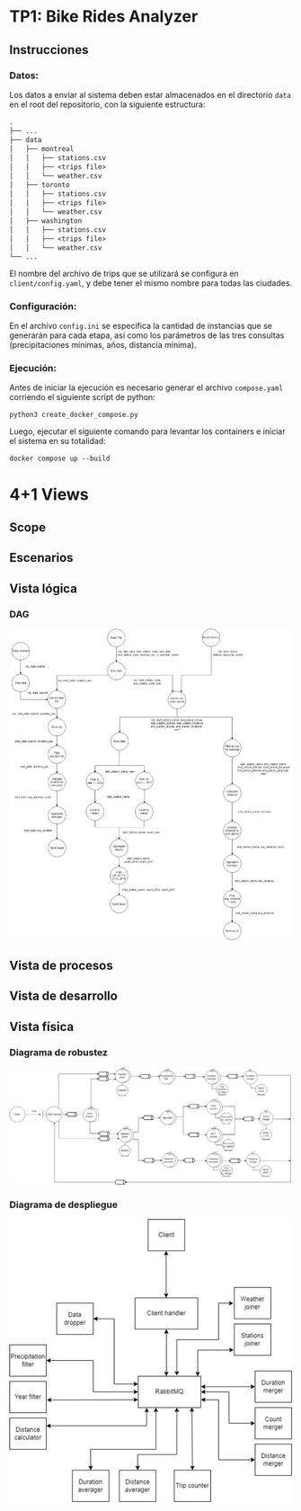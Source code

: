 # TP1: Bike Rides Analyzer

## Instrucciones

### Datos:
Los datos a enviar al sistema deben estar almacenados en el directorio `data` en el root del repositorio, con la siguiente estructura:
```
.
├── ...
├── data
│   ├── montreal
│   │   ├── stations.csv
│   │   ├── <trips file>
│   │   └── weather.csv
│   ├── toronto
│   │   ├── stations.csv
│   │   ├── <trips file>
│   │   └── weather.csv
│   ├── washington
│   │   ├── stations.csv
│   │   ├── <trips file>
│   │   └── weather.csv
└── ...
```

El nombre del archivo de trips que se utilizará se configura en `client/config.yaml`, y debe tener el mismo nombre para todas las ciudades.

### Configuración:
En el archivo `config.ini` se especifica la cantidad de instancias que se generarán para cada etapa, así como los parámetros de las tres consultas (precipitaciones mínimas, años, distancia mínima).

### Ejecución:
Antes de iniciar la ejecución es necesario generar el archivo `compose.yaml` corriendo el siguiente script de python:

```
python3 create_docker_compose.py
```

Luego, ejecutar el siguiente comando para levantar los containers e iniciar el sistema en su totalidad:

```
docker compose up --build
```

# 4+1 Views

## Scope

## Escenarios

## Vista lógica

### DAG
![DAG](/docs/DAG.png)

## Vista de procesos

## Vista de desarrollo

## Vista física
### Diagrama de robustez
![Diagrama de robustez](/docs/Robustez.png)

### Diagrama de despliegue
![Diagrama de despliegue](/docs/Despliegue.png)


